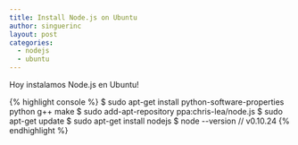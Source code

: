 ```yaml
---
title: Install Node.js on Ubuntu
author: singuerinc
layout: post
categories:
  - nodejs
  - ubuntu
---
```

Hoy instalamos Node.js en Ubuntu!

{% highlight console %}
$ sudo apt-get install python-software-properties python g++ make
$ sudo add-apt-repository ppa:chris-lea/node.js
$ sudo apt-get update
$ sudo apt-get install nodejs
$ node --version // v0.10.24
{% endhighlight %}
